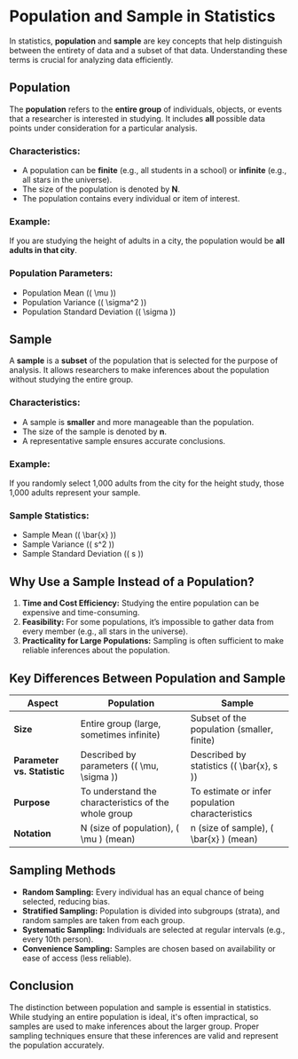 # Population and Sample in Statistics

In statistics, **population** and **sample** are key concepts that help distinguish between the entirety of data and a subset of that data. Understanding these terms is crucial for analyzing data efficiently.

## Population

The **population** refers to the **entire group** of individuals, objects, or events that a researcher is interested in studying. It includes **all** possible data points under consideration for a particular analysis.

### Characteristics:

- A population can be **finite** (e.g., all students in a school) or **infinite** (e.g., all stars in the universe).
- The size of the population is denoted by **N**.
- The population contains every individual or item of interest.

### Example:

If you are studying the height of adults in a city, the population would be **all adults in that city**.

### Population Parameters:

- Population Mean (\( \mu \))
- Population Variance (\( \sigma^2 \))
- Population Standard Deviation (\( \sigma \))

## Sample

A **sample** is a **subset** of the population that is selected for the purpose of analysis. It allows researchers to make inferences about the population without studying the entire group.

### Characteristics:

- A sample is **smaller** and more manageable than the population.
- The size of the sample is denoted by **n**.
- A representative sample ensures accurate conclusions.

### Example:

If you randomly select 1,000 adults from the city for the height study, those 1,000 adults represent your sample.

### Sample Statistics:

- Sample Mean (\( \bar{x} \))
- Sample Variance (\( s^2 \))
- Sample Standard Deviation (\( s \))

## Why Use a Sample Instead of a Population?

1. **Time and Cost Efficiency:** Studying the entire population can be expensive and time-consuming.
2. **Feasibility:** For some populations, it’s impossible to gather data from every member (e.g., all stars in the universe).
3. **Practicality for Large Populations:** Sampling is often sufficient to make reliable inferences about the population.

## Key Differences Between Population and Sample

| Aspect                      | Population                                           | Sample                                          |
| --------------------------- | ---------------------------------------------------- | ----------------------------------------------- |
| **Size**                    | Entire group (large, sometimes infinite)             | Subset of the population (smaller, finite)      |
| **Parameter vs. Statistic** | Described by parameters (\( \mu, \sigma \))          | Described by statistics (\( \bar{x}, s \))      |
| **Purpose**                 | To understand the characteristics of the whole group | To estimate or infer population characteristics |
| **Notation**                | N (size of population), \( \mu \) (mean)             | n (size of sample), \( \bar{x} \) (mean)        |

## Sampling Methods

- **Random Sampling:** Every individual has an equal chance of being selected, reducing bias.
- **Stratified Sampling:** Population is divided into subgroups (strata), and random samples are taken from each group.
- **Systematic Sampling:** Individuals are selected at regular intervals (e.g., every 10th person).
- **Convenience Sampling:** Samples are chosen based on availability or ease of access (less reliable).

## Conclusion

The distinction between population and sample is essential in statistics. While studying an entire population is ideal, it's often impractical, so samples are used to make inferences about the larger group. Proper sampling techniques ensure that these inferences are valid and represent the population accurately.
